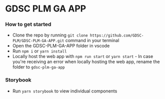 <h1>GDSC PLM GA APP</h1>

### How to get started

- Clone the repo by running `git clone https://github.com/GDSC-PLM/GDSC-PLM-GA-APP.git` command in your terminal
- Open the GDSC-PLM-GA-APP folder in vscode
- Run `npm i` or `yarn install`
- Locally host the web app with `npm run start` or `yarn start` - In case you're receiving an error when locally hosting the web app, rename the folder to `gdsc-plm-ga-app`

### Storybook

- Run `yarn storybook` to view individual components
